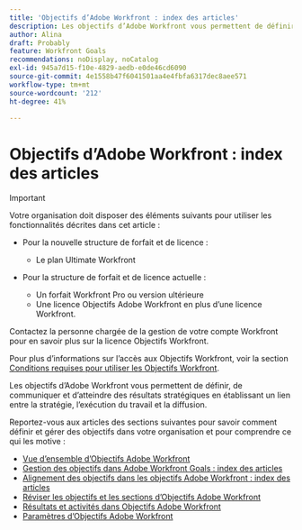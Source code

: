 ```yaml
---
title: 'Objectifs d’Adobe Workfront : index des articles'
description: Les objectifs d’Adobe Workfront vous permettent de définir, de communiquer et d’atteindre des résultats stratégiques en établissant un lien entre la stratégie, l’exécution du travail et la diffusion. Reportez-vous aux articles des sections suivantes pour savoir comment définir et gérer des objectifs dans votre organisation et pour comprendre ce qui les motive.
author: Alina
draft: Probably
feature: Workfront Goals
recommendations: noDisplay, noCatalog
exl-id: 945a7d15-f10e-4829-aedb-e0de46cd6090
source-git-commit: 4e1558b47f6041501aa4e4fbfa6317dec8aee571
workflow-type: tm+mt
source-wordcount: '212'
ht-degree: 41%

---
```


# Objectifs d’Adobe Workfront : index des articles

<!--Audited: 04/2025-->

>[!IMPORTANT]
>
>Votre organisation doit disposer des éléments suivants pour utiliser les fonctionnalités décrites dans cet article :
>
>* Pour la nouvelle structure de forfait et de licence :
>
>   * Le plan Ultimate Workfront
>    
>* Pour la structure de forfait et de licence actuelle :
>
>   * Un forfait Workfront Pro ou version ultérieure
>   * Une licence Objectifs Adobe Workfront en plus d’une licence Workfront.
>
>Contactez la personne chargée de la gestion de votre compte Workfront pour en savoir plus sur la licence Objectifs Workfront.
> 
>Pour plus d’informations sur l’accès aux Objectifs Workfront, voir la section [Conditions requises pour utiliser les Objectifs Workfront](/help/quicksilver/workfront-goals/goal-management/access-needed-for-wf-goals.md).


Les objectifs d’Adobe Workfront vous permettent de définir, de communiquer et d’atteindre des résultats stratégiques en établissant un lien entre la stratégie, l’exécution du travail et la diffusion.

Reportez-vous aux articles des sections suivantes pour savoir comment définir et gérer des objectifs dans votre organisation et pour comprendre ce qui les motive :

* [Vue d’ensemble d’Objectifs Adobe Workfront](../workfront-goals/goal-management/wf-goals-overview.md)
* [Gestion des objectifs dans Adobe Workfront Goals : index des articles](../workfront-goals/goal-management/goal-management.md)
* [Alignement des objectifs dans les objectifs Adobe Workfront : index des articles](../workfront-goals/goal-alignment/goal-alignment.md)
* [Réviser les objectifs et les sections d’Objectifs Adobe Workfront](../workfront-goals/goal-review-and-workfront-goals-sections/goal-review-wf-goals-sections.md)
* [Résultats et activités dans Objectifs Adobe Workfront](../workfront-goals/results-and-activities/results-and-activities.md)
* [Paramètres d’Objectifs Adobe Workfront](../workfront-goals/workfront-goals-settings/wf-goals-settings.md)

<!--
<li>Tips, tricks, and troubleshooting for Workfront Goals (might come after GA)</li>
-->


